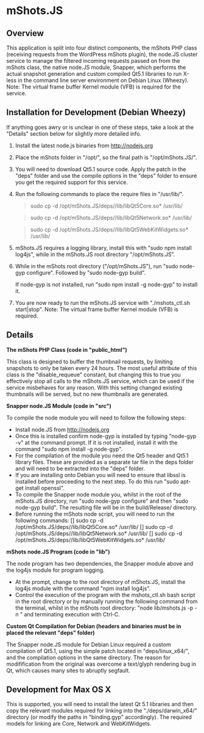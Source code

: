 
mShots.JS
=========

Overview
--------
This application is split into four distinct components, the mShots PHP class (receiving requests from the WordPress mShots plugin),
the node.JS cluster service to manage the filtered incoming requests passed on from the mShots class, the native node.JS module,
Snapper, which performs the actual snapshot generation and custom compiled Qt5.1 libraries to run X-less in the command line
server environment on Debian Linux (Wheezy). Note: The virtual frame buffer Kernel module (VFB) is required for the service.

Installation for Development (Debian Wheezy)
--------------------------------------------

If anything goes awry or is unclear in one of these steps, take a look at the "Details" section below for slightly more detailed info.

1) Install the latest node.js binaries from http://nodejs.org

2) Place the mShots folder in "/opt/", so the final path is "/opt/mShots.JS/".

3) You will need to download Qt5.1 source code. Apply the patch in the "deps" folder and use the compile options in the "deps" folder to ensure you get the required support for this service.

4) Run the following commands to place the require files in "/usr/lib/".

	> sudo cp -d /opt/mShots.JS/deps/<platform>/lib/libQt5Core.so* /usr/lib/

    > sudo cp -d /opt/mShots.JS/deps/<platform>/lib/libQt5Network.so* /usr/lib/

    > sudo cp -d /opt/mShots.JS/deps/<platform>/lib/libQt5WebKitWidgets.so* /usr/lib/

5) mShots.JS requires a logging library, install this with "sudo npm install log4js", while in the mShots.JS root directory "/opt/mShots.JS".

6) While in the mShots root directory ("/opt/mShots.JS"), run "sudo node-gyp configure". Followed by "sudo node-gyp build".

	If node-gyp is not installed, run "sudo npm install -g node-gyp" to install it.

7) You are now ready to run the mShots.JS service with "./mshots_ctl.sh start|stop". Note: The virtual frame buffer Kernel module (VFB) is required.

Details
-------

**The mShots PHP Class (code in "public_html")**

This class is designed to buffer the thumbnail requests, by limiting snapshots to only be taken every 24 hours. The most useful attribute
of this class is the "disable_requeue" constant, but changing this to true you effectively stop all calls to the mShots.JS service, which
can be used if the service misbehaves for any reason. With this setting changed existing thumbnails will be served, but no new thumbnails
are generated.

**Snapper node.JS Module (code in "src")**

To compile the node module you will need to follow the following steps:

- Install node.JS from http://nodejs.org
- Once this is installed confirm node-gyp is installed by typing "node-gyp -v" at the command prompt.
	If it is not installed, install it with the command "sudo npm install -g node-gyp".
- For the compilation of the module you need the Qt5 header and Qt5.1 library files. These are provided as a separate tar file in the deps
	folder and will need to be extracted into the "deps" folder.
- If you are installing onto Debian you will need to ensure that libssl is installed before proceeding to the next step. To do this run
	"sudo apt-get install openssl".
- To compile the Snapper node module you, whilst in the root of the mShots.JS directory, run "sudo node-gyp configure" and then
	"sudo node-gyp build". The resulting file will be in the build/Release/ directory.
- Before running the mShots node script, you will need to run the following commands:
	[] sudo cp -d /opt/mShots.JS/deps/<platform>/lib/libQt5Core.so* /usr/lib/
    [] sudo cp -d /opt/mShots.JS/deps/<platform>/lib/libQt5Network.so* /usr/lib/
    [] sudo cp -d /opt/mShots.JS/deps/<platform>/lib/libQt5WebKitWidgets.so* /usr/lib/

**mShots node.JS Program (code in "lib")**

The node program has two dependencies, the Snapper module above and the log4js module for program logging.
- At the prompt, change to the root directory of mShots.JS, install the log4js module with the command "npm install log4js".
- Control the execution of the program with the mshots_ctl.sh bash script in the root directory or by manually running the
	following command from the terminal, whilst in the mShots root directory:
	"node lib/mshots.js -p <port number> -n <nun threads>" and terminating execution with Ctrl-C.

**Custom Qt Compilation for Debian (headers and binaries must be in placed the relevant "deps" folder)**

The Snapper node.JS module for Debian Linux required a custom compilation of Qt5.1, using the simple patch located in "deps/linux_x64/",
and the compilation options in the same directory. The reason for modifification from the original was overcome a text/glyph rendering bug
in Qt, which causes many sites to abruptly segfault.

Development for Max OS X
------------------------

This is supported, you will need to install the latest Qt 5.1 libraries and then copy the relevant modules required for linking into the
"./deps/darwin_x64/" directory (or modify the paths in "binding.gyp" accordingly). The required models for linking are Core, Network and WebKitWidgets.
